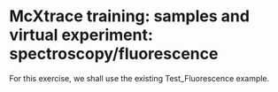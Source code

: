 # McXtrace training: samples and virtual experiment: spectroscopy/fluorescence

For this exercise, we shall use the existing Test_Fluorescence example.
